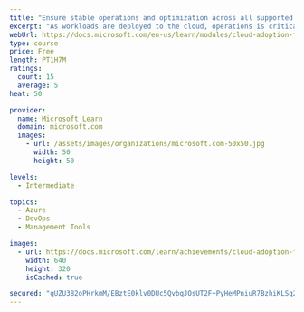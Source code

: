 ```yaml
---
title: "Ensure stable operations and optimization across all supported workloads deployed to the cloud."
excerpt: "As workloads are deployed to the cloud, operations is critical to success."
webUrl: https://docs.microsoft.com/en-us/learn/modules/cloud-adoption-framework-manage/
type: course
price: Free
length: PT1H7M
ratings:
  count: 15
  average: 5
heat: 50

provider:
  name: Microsoft Learn
  domain: microsoft.com
  images:
    - url: /assets/images/organizations/microsoft.com-50x50.jpg
      width: 50
      height: 50

levels:
  - Intermediate

topics:
  - Azure
  - DevOps
  - Management Tools

images:
  - url: https://docs.microsoft.com/learn/achievements/cloud-adoption-framework-manage-social.png
    width: 640
    height: 320
    isCached: true

secured: "gUZU382oPHrkmM/EBztE0klv0DUc5QvbqJOsUT2F+PyHeMPniuR7BzhiKLSq2XwqHvWGFJc2K6+2WyG5SFDp3gJgf+fvmmXIYbVCB+8Uy//vLsUESLft4yG+B9C8ftsszezoOx8cc2FtfV7Dfww9nLaTJOG+pmaGC5hd8ZAztDZ1IfV01CUb4rqtoixUpvv/M8lkEtQjWFZFEupjXUKlsudxnx6xqghoV5LqMjoMRy5pVfuHcgLZKIl+xPwvDsT/1wkkDU3oW+Z23t4amYVLGYQfFvzuknQs4r70xjIhlLGxtUwl5UY6xEVPkr81qsC+ErbHF6QAjk0fcEQo5AtDEvmGBgH6wlADPVV29CNaWnQwOZWmcIAdHgMevejgi9KAV3Yy+aior/WqCn4iTkmi9/fi3u7iB7hld96MvaqN96o=;vXhtSEgX7L5R9l1plqpeWw=="
---
```


